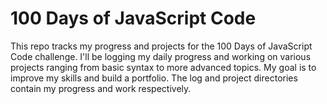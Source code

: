 # 100 Days of JavaScript Code
This repo tracks my progress and projects for the 100 Days of JavaScript Code challenge. I'll be logging my daily progress and working on various projects ranging from basic syntax to more advanced topics. My goal is to improve my skills and build a portfolio. The log and project directories contain my progress and work respectively.
